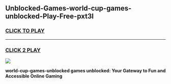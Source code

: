 
## Unblocked-Games-world-cup-games-unblocked-Play-Free-pxt3l
<h3>
<a href="https://premium76.site?title=world-cup-games-unblocked&ref=19M">CLICK TO PLAY</a></h3>
<hr>

<h3>
<a href="https://premium76.site?title=world-cup-games-unblocked&ref=19M">CLICK 2 PLAY</a>
  
</h3>

<a href="https://premium76.site?title=world-cup-games-unblocked&ref=19M"><img src="https://clearcache.store/games.png"></a>


**world-cup-games-unblocked games unblocked: Your Gateway to Fun and Accessible Online Gaming**
